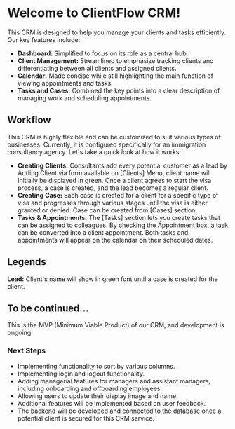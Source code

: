 # Welcome to **ClientFlow CRM!**

This CRM is designed to help you manage your clients and tasks efficiently. Our key features include:

- **Dashboard:** Simplified to focus on its role as a central hub.
- **Client Management:** Streamlined to emphasize tracking clients and differentiating between all clients and assigned clients.
- **Calendar:** Made concise while still highlighting the main function of viewing appointments and tasks.
- **Tasks and Cases:** Combined the key points into a clear description of managing work and scheduling appointments.

## Workflow

This CRM is highly flexible and can be customized to suit various types of businesses. Currently, it is configured specifically for an immigration consultancy agency. Let's take a quick look at how it works:

- **Creating Clients:** Consultants add every potential customer as a lead by Adding Client via form available on [Clients] Menu, client name will initially be displayed in green. Once a client agrees to start the visa process, a case is created, and the lead becomes a regular client.
- **Creating Case:** Each case is created for a client for a specific type of visa and progresses through various stages until the visa is either granted or denied. Case can be created from [Cases] section.
- **Tasks & Appointments:** The [Tasks] section lets you create tasks that can be assigned to colleagues. By checking the Appointment box, a task can be converted into a client appointment. Both tasks and appointments will appear on the calendar on their scheduled dates.

## Legends

**Lead:** Client's name will show in green font until a case is created for the client.

## To be continued...

This is the MVP (Minimum Viable Product) of our CRM, and development is ongoing.

### Next Steps

- Implementing functionality to sort by various columns.
- Implementing login and logout functionality.
- Adding managerial features for managers and assistant managers, including onboarding and offboarding employees.
- Allowing users to update their display image and name.
- Additional features will be implemented based on user feedback.
- The backend will be developed and connected to the database once a potential client is secured for this CRM service.
